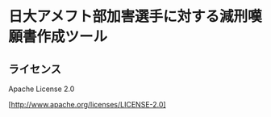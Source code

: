 # 日大アメフト部加害選手に対する減刑嘆願書作成ツール

## ライセンス

Apache License 2.0

[http://www.apache.org/licenses/LICENSE-2.0]